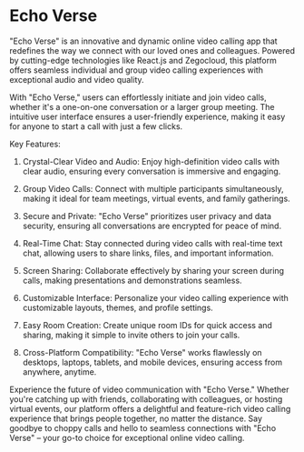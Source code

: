 # Echo Verse
"Echo Verse" is an innovative and dynamic online video calling app that redefines the way we connect with our loved ones and colleagues. Powered by cutting-edge technologies like React.js and Zegocloud, this platform offers seamless individual and group video calling experiences with exceptional audio and video quality.

With "Echo Verse," users can effortlessly initiate and join video calls, whether it's a one-on-one conversation or a larger group meeting. The intuitive user interface ensures a user-friendly experience, making it easy for anyone to start a call with just a few clicks.

Key Features:
1. Crystal-Clear Video and Audio: Enjoy high-definition video calls with clear audio, ensuring every conversation is immersive and engaging.

2. Group Video Calls: Connect with multiple participants simultaneously, making it ideal for team meetings, virtual events, and family gatherings.

3. Secure and Private: "Echo Verse" prioritizes user privacy and data security, ensuring all conversations are encrypted for peace of mind.

4. Real-Time Chat: Stay connected during video calls with real-time text chat, allowing users to share links, files, and important information.

5. Screen Sharing: Collaborate effectively by sharing your screen during calls, making presentations and demonstrations seamless.

6. Customizable Interface: Personalize your video calling experience with customizable layouts, themes, and profile settings.

7. Easy Room Creation: Create unique room IDs for quick access and sharing, making it simple to invite others to join your calls.

8. Cross-Platform Compatibility: "Echo Verse" works flawlessly on desktops, laptops, tablets, and mobile devices, ensuring access from anywhere, anytime.

Experience the future of video communication with "Echo Verse." Whether you're catching up with friends, collaborating with colleagues, or hosting virtual events, our platform offers a delightful and feature-rich video calling experience that brings people together, no matter the distance. Say goodbye to choppy calls and hello to seamless connections with "Echo Verse" – your go-to choice for exceptional online video calling.